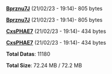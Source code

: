 [**Bprznu7J**](/data/Bprznu7J.txt) (21/02/23 - 19:14)- 805 bytes

[**Bprznu7J**](/data/Bprznu7J.txt) (21/02/23 - 19:14)- 805 bytes

[**CxsPHAE7**](/data/CxsPHAE7.txt) (21/02/23 - 19:14)- 434 bytes

[**CxsPHAE7**](/data/CxsPHAE7.txt) (21/02/23 - 19:14)- 434 bytes

**Total Datas**: 11180

**Total Size**: 72.24 MB / 72.2 MB
